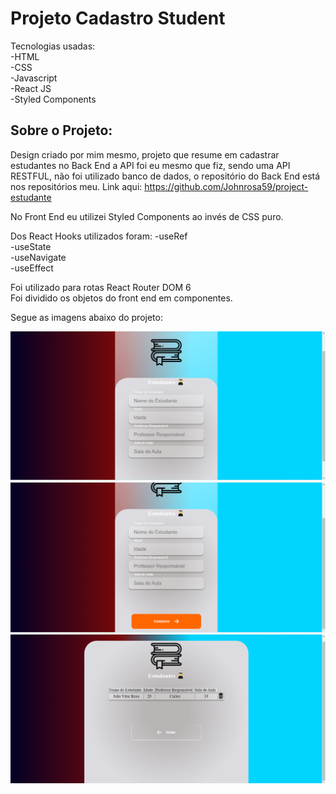 <h1>Projeto Cadastro Student</h1>


Tecnologias usadas:
<br>-HTML<br>
-CSS<br>
-Javascript<br>
-React JS<br>
-Styled Components<br>

<h2>Sobre o Projeto:</h2>

Design criado por mim mesmo, projeto que resume em cadastrar estudantes no Back End a API foi eu mesmo que fiz, sendo uma API RESTFUL, não foi utilizado banco de dados, o repositório do Back End está nos repositórios meu.
Link aqui: https://github.com/Johnrosa59/project-estudante

No Front End eu utilizei Styled Components ao invés de CSS puro.

Dos React Hooks utilizados foram:
-useRef<br>
-useState<br>
-useNavigate<br>
-useEffect

Foi utilizado para rotas React Router DOM 6<br>
Foi dividido os objetos do front end em componentes.

Segue as imagens abaixo do projeto:

<img src="https://github.com/Johnrosa59/student-front-end-project/blob/master/imgs/1.png" />

<img src="https://github.com/Johnrosa59/student-front-end-project/blob/master/imgs/2.png" />

<img src="https://github.com/Johnrosa59/student-front-end-project/blob/master/imgs/3.png" />

